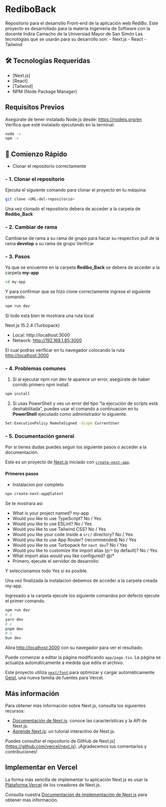 # RediboBack

Repositorio para el desarrollo Front-end de la aplicación web RediBo. Este proyecto es desarrollado para la materia Ingenieria de Software con la docente Indira Camacho de la Universiad Mayor de San Simón
Las tecnologías que se usarán para su desarrollo son:
    - Next.js
    - React
    - Tailwind

## 🛠 Tecnologías Requeridas
- [Next.js]
- [React]
- [Tailwind]
- NPM (Node Package Manager)

## Requisitos Previos
Asegúrate de tener instalado Node.js desde: <https://nodejs.org/en>  
Verifica que esté instalado ejecutando en la terminal:

```bash
node -v
npm -v
```

## 🚀 Comienzo Rápido
- Clonar el repositorio correctamente

### - 1. Clonar el repositorio

Ejecuta el siguiente comando para clonar el proyecto en tu máquina:

```bash
git clone <URL-del-repositorio>
```
Una vez clonado el repositorio debera de acceder a la carpeta de **Redibo_Back**

### - 2. Cambiar de rama

Cambiarse de rama a su rama de grupo para hacar su respectivo pull de la rama **develop** a su rama de grupo
Verificar

### - 3. Pasos

Ya que se encuentre en la carpeta **Redibo_Back** se debera de acceder a la carpeta **my-app**

```bash
cd my-app
```
Y para confirmar que se hizo clone correctamente ingrese el siguiente comando.

```bash
npm run dev
```

Si todo esta bien te mostrara una ruta local

Next.js 15.2.4 (Turbopack)
   - Local:   http://localhost:3000
   - Network: http://192.168.1.85:3000

El cual podras verificar en tu navegador colocando la ruta <http://localhost:3000>

### - 4. Problemas comunes

1. Si al ejecutar npm run dev te aparece un error, asegúrate de haber corrido primero npm install.

```bash
npm install
```
2. Si usas PowerShell y ves un error del tipo “la ejecución de scripts está deshabilitada”, puedes usar el comando a continuacion en tu **PowerShell** ejecutado como administrador lo siguiente.

```bash
Set-ExecutionPolicy RemoteSigned -Scope CurrentUser
```

### - 5. Documentación general

Por si tienes dudas puedes seguir los siguiente pasos o acceder a la documentación.

Este es un proyecto de [Next.js](https://nextjs.org) iniciado con [`create-next-app`](https://nextjs.org/docs/app/api-reference/cli/create-next-app).

#### Primeros pasos

- Instalacion por completo 

```bash
npx create-next-app@latest
```
Se te mostrara asi

- What is your project named? my-app
- Would you like to use TypeScript? No / Yes
- Would you like to use ESLint? No / Yes
- Would you like to use Tailwind CSS? No / Yes
- Would you like your code inside a `src/` directory? No / Yes
- Would you like to use App Router? (recommended) No / Yes
- Would you like to use Turbopack for `next dev`?  No / Yes
- Would you like to customize the import alias (`@/*` by default)? No / Yes
- What import alias would you like configured? @/*
- Primero, ejecute el servidor de desarrollo:

Y seleccionamos todo Yes si es posible.

Una vez finalizada la instalacion debemos de acceder a la carpeta creada my-app.

Ingresado a la carpeta ejecute los siguiente comandos por defecto ejecute el primer comando.

```bash
npm run dev
# o
yarn dev
# o
pnpm dev
# o
bun dev
```

Abra [http://localhost:3000](http://localhost:3000) con su navegador para ver el resultado.

Puede comenzar a editar la página modificando `app/page.tsx`. La página se actualiza automáticamente a medida que edita el archivo.

Este proyecto utiliza [`next/font`](https://nextjs.org/docs/app/building-your-application/optimizing/fonts) para optimizar y cargar automáticamente [Geist](https://vercel.com/font), una nueva familia de fuentes para Vercel.

## Más información

Para obtener más información sobre Next.js, consulta los siguientes recursos:

- [Documentación de Next.js](https://nextjs.org/docs): conoce las características y la API de Next.js.
- [Aprende Next.js](https://nextjs.org/learn): un tutorial interactivo de Next.js.

Puedes consultar el repositorio de GitHub de Next.js](https://github.com/vercel/next.js). ¡Agradecemos tus comentarios y contribuciones!

## Implementar en Vercel

La forma más sencilla de implementar tu aplicación Next.js es usar la [Plataforma Vercel](https://vercel.com/new?utm_medium=default-template&filter=next.js&utm_source=create-next-app&utm_campaign=create-next-app-readme) de los creadores de Next.js.

Consulta nuestra [Documentación de implementación de Next.js](https://nextjs.org/docs/app/building-your-application/deploying) para obtener más información.